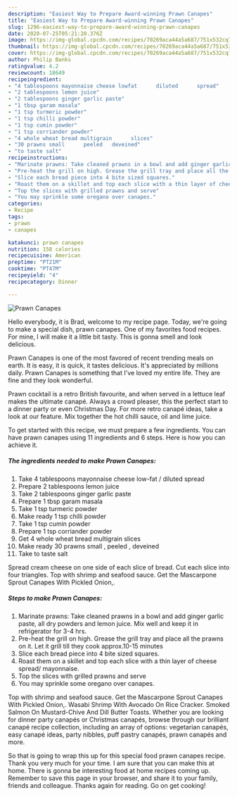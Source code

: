```yaml
---
description: "Easiest Way to Prepare Award-winning Prawn Canapes"
title: "Easiest Way to Prepare Award-winning Prawn Canapes"
slug: 1296-easiest-way-to-prepare-award-winning-prawn-canapes
date: 2020-07-25T05:21:20.376Z
image: https://img-global.cpcdn.com/recipes/70269aca44a5a687/751x532cq70/prawn-canapes-recipe-main-photo.jpg
thumbnail: https://img-global.cpcdn.com/recipes/70269aca44a5a687/751x532cq70/prawn-canapes-recipe-main-photo.jpg
cover: https://img-global.cpcdn.com/recipes/70269aca44a5a687/751x532cq70/prawn-canapes-recipe-main-photo.jpg
author: Philip Banks
ratingvalue: 4.2
reviewcount: 18649
recipeingredient:
- "4 tablespoons mayonnaise cheese lowfat      diluted      spread"
- "2 tablespoons lemon juice"
- "2 tablespoons ginger garlic paste"
- "1 tbsp garam masala"
- "1 tsp turmeric powder"
- "1 tsp chilli powder"
- "1 tsp cumin powder"
- "1 tsp corriander powder"
- "4 whole wheat bread multigrain      slices"
- "30 prawns small      peeled   deveined"
- "to taste salt"
recipeinstructions:
- "Marinate prawns: Take cleaned prawns in a bowl and add ginger garlic paste, all dry powders and lemon juice. Mix well and keep it in refrigerator for 3-4 hrs."
- "Pre-heat the grill on high. Grease the grill tray and place all the prawns on it. Let it grill till they cook approx.10-15 minutes"
- "Slice each bread piece into 4 bite sized squares."
- "Roast them on a skillet and top each slice with a thin layer of cheese spread/ mayonnaise."
- "Top the slices with grilled prawns and serve"
- "You may sprinkle some oregano over canapes."
categories:
- Recipe
tags:
- prawn
- canapes

katakunci: prawn canapes 
nutrition: 158 calories
recipecuisine: American
preptime: "PT21M"
cooktime: "PT47M"
recipeyield: "4"
recipecategory: Dinner

---
```



![Prawn Canapes](https://img-global.cpcdn.com/recipes/70269aca44a5a687/751x532cq70/prawn-canapes-recipe-main-photo.jpg)

Hello everybody, it is Brad, welcome to my recipe page. Today, we're going to make a special dish, prawn canapes. One of my favorites food recipes. For mine, I will make it a little bit tasty. This is gonna smell and look delicious.

Prawn Canapes is one of the most favored of recent trending meals on earth. It is easy, it is quick, it tastes delicious. It's appreciated by millions daily. Prawn Canapes is something that I've loved my entire life. They are fine and they look wonderful.

Prawn cocktail is a retro British favourite, and when served in a lettuce leaf makes the ultimate canapé. Always a crowd pleaser, this the perfect start to a dinner party or even Christmas Day. For more retro canapé ideas, take a look at our feature. Mix together the hot chilli sauce, oil and lime juice.


To get started with this recipe, we must prepare a few ingredients. You can have prawn canapes using 11 ingredients and 6 steps. Here is how you can achieve it.

<!--inarticleads1-->

##### The ingredients needed to make Prawn Canapes:

1. Take 4 tablespoons mayonnaise cheese low-fat    /  diluted      spread
1. Prepare 2 tablespoons lemon juice
1. Take 2 tablespoons ginger garlic paste
1. Prepare 1 tbsp garam masala
1. Take 1 tsp turmeric powder
1. Make ready 1 tsp chilli powder
1. Take 1 tsp cumin powder
1. Prepare 1 tsp corriander powder
1. Get 4 whole wheat bread multigrain      slices
1. Make ready 30 prawns small    ,  peeled ,  deveined
1. Take to taste salt


Spread cream cheese on one side of each slice of bread. Cut each slice into four triangles. Top with shrimp and seafood sauce. Get the Mascarpone Sprout Canapes With Pickled Onion,. 

<!--inarticleads2-->

##### Steps to make Prawn Canapes:

1. Marinate prawns: Take cleaned prawns in a bowl and add ginger garlic paste, all dry powders and lemon juice. Mix well and keep it in refrigerator for 3-4 hrs.
1. Pre-heat the grill on high. Grease the grill tray and place all the prawns on it. Let it grill till they cook approx.10-15 minutes
1. Slice each bread piece into 4 bite sized squares.
1. Roast them on a skillet and top each slice with a thin layer of cheese spread/ mayonnaise.
1. Top the slices with grilled prawns and serve
1. You may sprinkle some oregano over canapes.


Top with shrimp and seafood sauce. Get the Mascarpone Sprout Canapes With Pickled Onion,. Wasabi Shrimp With Avocado On Rice Cracker. Smoked Salmon On Mustard-Chive And Dill Butter Toasts. Whether you are looking for dinner party canapés or Christmas canapés, browse through our brilliant canapé recipe collection, including an array of options: vegetarian canapés, easy canapé ideas, party nibbles, puff pastry canapés, prawn canapés and more. 

So that is going to wrap this up for this special food prawn canapes recipe. Thank you very much for your time. I am sure that you can make this at home. There is gonna be interesting food at home recipes coming up. Remember to save this page in your browser, and share it to your family, friends and colleague. Thanks again for reading. Go on get cooking!
